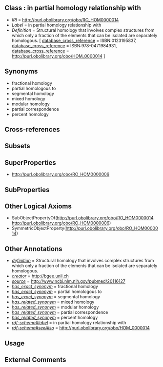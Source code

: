 
## Class : in partial homology relationship with

 * *IRI* = http://purl.obolibrary.org/obo/RO_HOM0000014
 * *Label* = in partial homology relationship with
 * *Definition* = Structural homology that involves complex structures from which only a fraction of the elements that can be isolated are separately homologous. [ [database_cross_reference](../../ef/oboInOwl#hasDbXref.md) = ISBN:0123195837, [database_cross_reference](../../ef/oboInOwl#hasDbXref.md) = ISBN:978-0471984931, [database_cross_reference](../../ef/oboInOwl#hasDbXref.md) = http://purl.obolibrary.org/obo/HOM_0000014 ]

## Synonyms

 * fractional homology
 * partial homologous to
 * segmental homology
 * mixed homology
 * modular homology
 * partial correspondence
 * percent homology

## Cross-references


## Subsets


## SuperProperties

 * <http://purl.obolibrary.org/obo/RO_HOM0000006>

## SubProperties


## Other Logical Axioms

 * SubObjectPropertyOf(<http://purl.obolibrary.org/obo/RO_HOM0000014> <http://purl.obolibrary.org/obo/RO_HOM0000006>)
 * SymmetricObjectProperty(<http://purl.obolibrary.org/obo/RO_HOM0000014>)

## Other Annotations

 * *[definition](../../IAO/15/IAO_0000115.md)* = Structural homology that involves complex structures from which only a fraction of the elements that can be isolated are separately homologous.
 * *[creator](../../or/creator.md)* = http://bgee.unil.ch
 * *[source](../../ce/source.md)* = http://www.ncbi.nlm.nih.gov/pubmed/20116127
 * *[has_exact_synonym](../../ym/oboInOwl#hasExactSynonym.md)* = fractional homology
 * *[has_exact_synonym](../../ym/oboInOwl#hasExactSynonym.md)* = partial homologous to
 * *[has_exact_synonym](../../ym/oboInOwl#hasExactSynonym.md)* = segmental homology
 * *[has_related_synonym](../../ym/oboInOwl#hasRelatedSynonym.md)* = mixed homology
 * *[has_related_synonym](../../ym/oboInOwl#hasRelatedSynonym.md)* = modular homology
 * *[has_related_synonym](../../ym/oboInOwl#hasRelatedSynonym.md)* = partial correspondence
 * *[has_related_synonym](../../ym/oboInOwl#hasRelatedSynonym.md)* = percent homology
 * *[rdf-schema#label](../../el/rdf-schema#label.md)* = in partial homology relationship with
 * *[rdf-schema#seeAlso](../../so/rdf-schema#seeAlso.md)* = http://purl.obolibrary.org/obo/HOM_0000014

## Usage


## External Comments

